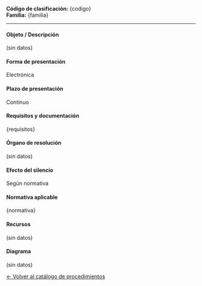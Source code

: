 
**Código de clasificación:** {codigo}  
**Familia:** {familia}

---

#### Objeto / Descripción

(sin datos)

#### Forma de presentación

Electrónica

#### Plazo de presentación

Continuo

#### Requisitos y documentación

{requisitos}

#### Órgano de resolución

(sin datos)

#### Efecto del silencio

Según normativa

#### Normativa aplicable

{normativa}

#### Recursos

(sin datos)

#### Diagrama

(sin datos)

 
[← Volver al catálogo de procedimientos](../buscador.md)
